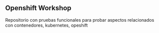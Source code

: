 ## Openshift Workshop ##

Repositorio con pruebas funcionales para probar aspectos relacionados con contenedores, kubernetes, opeshift
